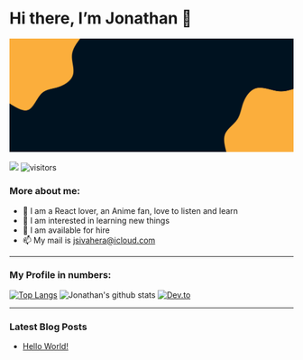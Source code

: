 # Hi there, I’m Jonathan 👋

![](./assets/headline.svg)

![](https://img.shields.io/twitter/follow/jsivahera?color=blue&style=for-the-badge) ![visitors](https://visitor-badge.glitch.me/badge?page_id=jssol&left_color=green&right_color=blue)

### More about me:

- 🚀 I am a React lover, an Anime fan, love to listen and learn
- 👀 I am interested in learning new things
- 🌱 I am available for hire
- 📫 My mail is [jsivahera@icloud.com](jsivahera@icloud.com)

---

### My Profile in numbers:

[![Top Langs](https://github-readme-stats.vercel.app/api/top-langs/?username=jssol)](https://github.com/jssol/github-readme-stats) ![Jonathan's github stats](https://github-readme-stats.vercel.app/api?username=jssol) [![Dev.to](https://github-readme-stats.vercel.app/api/pin/?username=thepracticaldev&repo=dev.to)](https://github.com/thepracticaldev/dev.to)


---

### Latest Blog Posts
<!-- BLOG-POST-LIST:START -->
- [Hello World!](https://dev.to/jssol/hello-world-4o12)
<!-- BLOG-POST-LIST:END -->
